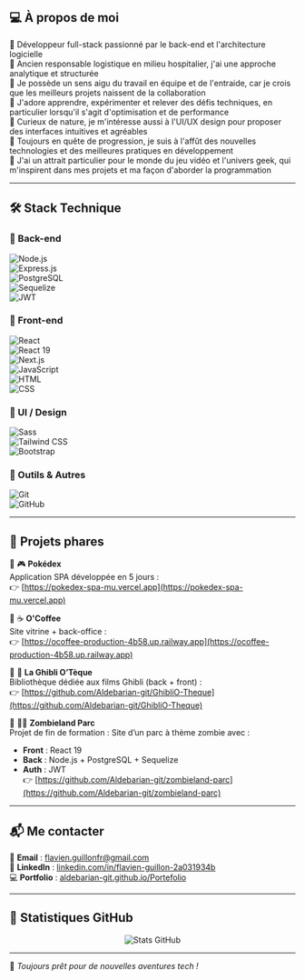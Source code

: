 ## 💻 **À propos de moi**

🔹 Développeur full-stack passionné par le back-end et l'architecture logicielle  
🔹 Ancien responsable logistique en milieu hospitalier, j'ai une approche analytique et structurée  
🔹 Je possède un sens aigu du travail en équipe et de l'entraide, car je crois que les meilleurs projets naissent de la collaboration  
🔹 J'adore apprendre, expérimenter et relever des défis techniques, en particulier lorsqu'il s'agit d'optimisation et de performance  
🔹 Curieux de nature, je m'intéresse aussi à l'UI/UX design pour proposer des interfaces intuitives et agréables  
🔹 Toujours en quête de progression, je suis à l'affût des nouvelles technologies et des meilleures pratiques en développement  
🔹 J'ai un attrait particulier pour le monde du jeu vidéo et l'univers geek, qui m'inspirent dans mes projets et ma façon d'aborder la programmation  

---

## 🛠 **Stack Technique**

### 🔹 Back-end
![Node.js](https://img.shields.io/badge/Node.js-339933?style=for-the-badge&logo=nodedotjs&logoColor=white)  
![Express.js](https://img.shields.io/badge/Express.js-000000?style=for-the-badge&logo=express&logoColor=white)  
![PostgreSQL](https://img.shields.io/badge/PostgreSQL-4169E1?style=for-the-badge&logo=postgresql&logoColor=white)  
![Sequelize](https://img.shields.io/badge/Sequelize-52B0E7?style=for-the-badge&logo=sequelize&logoColor=white)  
![JWT](https://img.shields.io/badge/JWT-000000?style=for-the-badge&logo=jsonwebtokens&logoColor=white)

### 🔹 Front-end
![React](https://img.shields.io/badge/React-61DAFB?style=for-the-badge&logo=react&logoColor=black)  
![React 19](https://img.shields.io/badge/React_19-61DAFB?style=for-the-badge&logo=react&logoColor=black)  
![Next.js](https://img.shields.io/badge/Next.js-000000?style=for-the-badge&logo=nextdotjs&logoColor=white)  
![JavaScript](https://img.shields.io/badge/JavaScript-F7DF1E?style=for-the-badge&logo=javascript&logoColor=black)  
![HTML](https://img.shields.io/badge/HTML5-E34F26?style=for-the-badge&logo=html5&logoColor=white)  
![CSS](https://img.shields.io/badge/CSS3-1572B6?style=for-the-badge&logo=css3&logoColor=white)  

### 🎨 UI / Design
![Sass](https://img.shields.io/badge/Sass-CC6699?style=for-the-badge&logo=sass&logoColor=white)  
![Tailwind CSS](https://img.shields.io/badge/Tailwind_CSS-38B2AC?style=for-the-badge&logo=tailwind-css&logoColor=white)  
![Bootstrap](https://img.shields.io/badge/Bootstrap-7952B3?style=for-the-badge&logo=bootstrap&logoColor=white)  

### 🔹 Outils & Autres
![Git](https://img.shields.io/badge/Git-F05032?style=for-the-badge&logo=git&logoColor=white)  
![GitHub](https://img.shields.io/badge/GitHub-181717?style=for-the-badge&logo=github&logoColor=white)  

---

## 📌 **Projets phares**

🔹 🎮 **Pokédex**  
Application SPA développée en 5 jours :  
👉 [https://pokedex-spa-mu.vercel.app](https://pokedex-spa-mu.vercel.app)

🔹 ☕ **O'Coffee**  
Site vitrine + back-office :  
👉 [https://ocoffee-production-4b58.up.railway.app](https://ocoffee-production-4b58.up.railway.app)

🔹 📖 **La Ghibli O’Tèque**  
Bibliothèque dédiée aux films Ghibli (back + front) :  
👉 [https://github.com/Aldebarian-git/GhibliO-Theque](https://github.com/Aldebarian-git/GhibliO-Theque)

🔹 🧟‍♂️ **Zombieland Parc**  
Projet de fin de formation : Site d’un parc à thème zombie avec :
- **Front** : React 19  
- **Back** : Node.js + PostgreSQL + Sequelize  
- **Auth** : JWT  
👉 [https://github.com/Aldebarian-git/zombieland-parc](https://github.com/Aldebarian-git/zombieland-parc)

---

## 📬 **Me contacter**

📧 **Email** : [flavien.guillonfr@gmail.com](mailto:flavien.guillonfr@gmail.com)  
💼 **LinkedIn** : [linkedin.com/in/flavien-guillon-2a031934b](https://www.linkedin.com/in/flavien-guillon-2a031934b/)  
💻 **Portfolio** : [aldebarian-git.github.io/Portefolio](https://aldebarian-git.github.io/Portefolio/)

---

## 🎯 **Statistiques GitHub**

<p align="center">
  <img src="https://github-readme-stats.vercel.app/api?username=Aldebarian-git&show_icons=true&theme=radical" alt="Stats GitHub">
</p>

---

🚀 *Toujours prêt pour de nouvelles aventures tech !*





